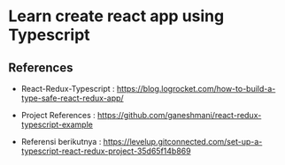 # Learn create react app using Typescript

## References
- React-Redux-Typescript : https://blog.logrocket.com/how-to-build-a-type-safe-react-redux-app/
- Project References : https://github.com/ganeshmani/react-redux-typescript-example

- Referensi berikutnya : https://levelup.gitconnected.com/set-up-a-typescript-react-redux-project-35d65f14b869

